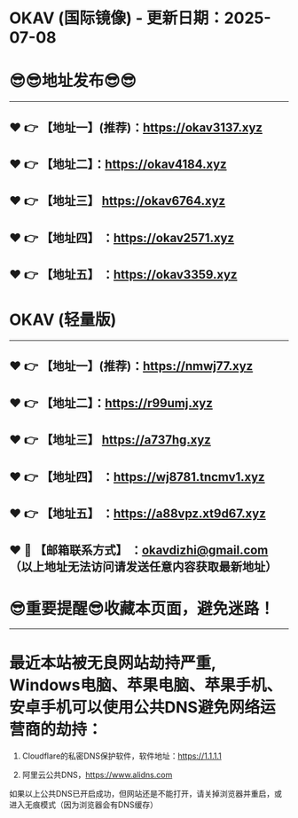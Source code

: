 # OKAV (国际镜像) - 更新日期：2025-07-08
:sunglasses::sunglasses:地址发布:sunglasses::sunglasses:
==
------
:heart: :point_right: 【地址一】(推荐)：https://okav3137.xyz
------
:heart: :point_right: 【地址二】：https://okav4184.xyz
------
:heart: :point_right: 【地址三】 https://okav6764.xyz
-----
:heart: :point_right: 【地址四】 ：https://okav2571.xyz
------
:heart: :point_right: 【地址五】 ：https://okav3359.xyz
------
# OKAV (轻量版)
------
:heart: :point_right: 【地址一】(推荐)：https://nmwj77.xyz
------
:heart: :point_right: 【地址二】：https://r99umj.xyz
------
:heart: :point_right: 【地址三】 https://a737hg.xyz
-----
:heart: :point_right: 【地址四】 ：https://wj8781.tncmv1.xyz
------
:heart: :point_right: 【地址五】 ：https://a88vpz.xt9d67.xyz
------------
:heart: :e-mail: 【邮箱联系方式】 ：okavdizhi@gmail.com （以上地址无法访问请发送任意内容获取最新地址）
------
:sunglasses:重要提醒:sunglasses:收藏本页面，避免迷路！
==
------
最近本站被无良网站劫持严重, Windows电脑、苹果电脑、苹果手机、安卓手机可以使用公共DNS避免网络运营商的劫持：
==

1. Cloudflare的私密DNS保护软件，软件地址：https://1.1.1.1

2. 阿里云公共DNS，https://www.alidns.com

如果以上公共DNS已开启成功，但网站还是不能打开，请关掉浏览器并重启，或进入无痕模式（因为浏览器会有DNS缓存）

